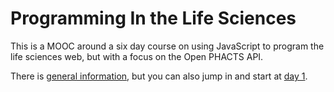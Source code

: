 # Programming In the Life Sciences

This is a MOOC around a six day course on using JavaScript to program the life sciences web, but with a focus on the Open PHACTS API.

There is [general information](https://egonw.github.io/pils/), but you can also jump in and start at [day 1](https://egonw.github.io/pils/day1.md).

